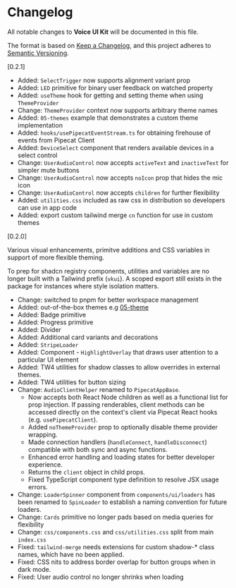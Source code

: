 # Changelog

All notable changes to **Voice UI Kit** will be documented in this file.

The format is based on [Keep a Changelog](https://keepachangelog.com/en/1.0.0/),
and this project adheres to [Semantic Versioning](https://semver.org/spec/v2.0.0.html).

[0.2.1]

- Added: `SelectTrigger` now supports alignment variant prop
- Added: `LED` primitive for binary user feedback on watched property
- Added: `useTheme` hook for getting and setting theme when using `ThemeProvider`
- Change: `ThemeProvider` context now supports arbitrary theme names
- Added: `05-themes` example that demonstrates a custom theme implementation
- Added: `hooks/usePipecatEventStream.ts` for obtaining firehouse of events from Pipecat Client
- Added: `DeviceSelect` component that renders available devices in a select control
- Change: `UserAudioControl` now accepts `activeText` and `inactiveText` for simpler mute buttons
- Change: `UserAudioControl` now accepts `noIcon` prop that hides the mic icon
- Change: `UserAudioControl` now accepts `children` for further flexibility
- Added: `utilities.css` included as raw css in distribution so developers can use in app code
- Added: export custom tailwind merge `cn` function for use in custom themes

[0.2.0]

Various visual enhancements, primitve additions and CSS variables in support of more flexible theming.

To prep for shadcn registry components, utilities and variables are no longer built with a
Tailwind prefix (`vkui`). A scoped export still exists in the package for instances where style isolation matters. 

- Change: switched to pnpm for better workspace management
- Added: out-of-the-box themes e.g [05-theme](examples/05-theme)
- Added: Badge primitive
- Added: Progress primitive
- Added: Divider
- Added: Additional card variants and decorations
- Added: `StripeLoader`
- Added: Component - `HighlightOverlay` that draws user attention to a particular UI element
- Added: TW4 utilities for shadow classes to allow overrides in external themes.
- Added: TW4 utilities for button sizing
- Change: `AudioClientHelper` renamed to `PipecatAppBase`.
    - Now accepts both React Node children as well as a functional list for prop injection. If passing renderables, client methods can be accessed directly on the context's client via Pipecat React hooks (e.g. `usePipecatClient`).
    - Added `noThemeProvider` prop to optionally disable theme provider wrapping.
    - Made connection handlers (`handleConnect`, `handleDisconnect`) compatible with both sync and async functions.
    - Enhanced error handling and loading states for better developer experience.
    - Returns the `client` object in child props.
    - Fixed TypeScript component type definition to resolve JSX usage errors.
- Change: `LoaderSpinner` component from `components/ui/loaders` has been renamed to `SpinLoader` to establish a naming convention for future loaders.
- Change: `Cards` primitive no longer pads based on media queries for flexibility
- Change: `css/components.css` and `css/utilities.css` split from main `index.css`
- Fixed: `tailwind-merge` needs extensions for custom shadow-* class names, which have no been applied.
- Fixed: CSS nits to address border overlap for button groups when in dark mode.
- Fixed: User audio control no longer shrinks when loading